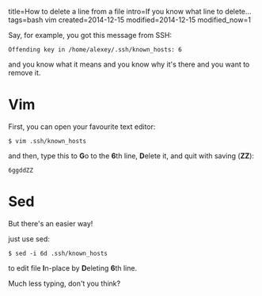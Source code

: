 title=How to delete a line from a file
intro=If you know what line to delete...
tags=bash vim
created=2014-12-15
modified=2014-12-15
modified_now=1


Say, for example, you got this message from SSH:

	Offending key in /home/alexey/.ssh/known_hosts: 6

and you know what it means and you know why it's there and you want to remove it.

Vim
===

First, you can open your favourite text editor:

	$ vim .ssh/known_hosts

and then, type this to **G**o to the **6**th line, **D**elete it, and quit with saving (**ZZ**):

	6ggddZZ

Sed
===

But there's an easier way!

just use sed:

	$ sed -i 6d .ssh/known_hosts

to edit file **I**n-place by **D**eleting **6**th line.

Much less typing, don't you think?
